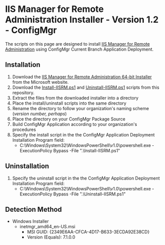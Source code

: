 # IIS Manager for Remote Administration Installer - Version 1.2 - ConfigMgr

The scripts on this page are designed to install [IIS Manager for Remote Administration](https://www.microsoft.com/en-us/download/details.aspx?id=41177) using ConfigMgr Current Branch Application Deployment.

## Installation

1. Download the [IIS Manager for Remote Administration 64-bit Installer](https://www.microsoft.com/en-us/download/confirmation.aspx?id=41177&6B49FDFB-8E5B-4B07-BC31-15695C5A2143=1) from the Microsoft website.
1. Download the [Install-IISRM.ps1](https://github.com/aentringer/CMAppScripts/raw/master/Microsoft/IIS-Remote-Management/Install-IISRM.ps1) and [Uninstall-IISRM.ps1](https://github.com/aentringer/CMAppScripts/raw/master/Microsoft/IIS-Remote-Management/Uninstall-IISRM.ps1) scripts from this repository.
1. Extract the files from the downloaded installer into a directory
1. Place the install/uninstall scripts into the same directory
1. Rename the directory to follow your organization's naming scheme (*version number, perhaps*)
1. Place the directory on your ConfigMgr Package Source
1. Build ConfigMgr Application according to your organization's procedures
1. Specify the install script in the the ConfigMgr Application Deployment Installation Program field:
    * C:\Windows\System32\WindowsPowerShell\v1.0\powershell.exe -ExecutionPolicy Bypass -File ".\Install-IISRM.ps1"

## Uninstallation

1. Specify the uninstall script in the the ConfigMgr Application Deployment Installation Program field:
    * C:\Windows\System32\WindowsPowerShell\v1.0\powershell.exe -ExecutionPolicy Bypass -File ".\Uninstall-IISRM.ps1"

## Detection Method

* Windows Installer
  * inetmgr_amd64_en-US.msi
    * MSI GUID: {2349E6AA-CFCA-4D17-B633-3ECDA92E38CD}
    * Version (Equals): 7.1.0.0

